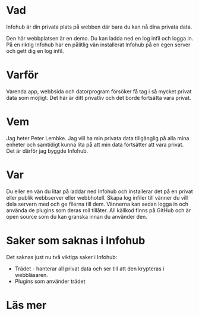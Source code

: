 # Vad

Infohub är din privata plats på webben där bara du kan nå dina privata data.

Den här webbplatsen är en demo. Du kan ladda ned en log infil och logga in. På en riktig Infohub har en pålitlig vän installerat Infohub på en egen server och gett dig en log infil.

# Varför

Varenda app, webbsida och datorprogram försöker få tag i så mycket privat data som möjligt. Det här är ditt privatliv och det borde fortsätta vara privat.

# Vem

Jag heter Peter Lembke. Jag vill ha min privata data tillgänglig på alla mina enheter och samtidigt kunna lita på att min data fortsätter att vara privat. Det är därför jag byggde Infohub.

# Var

Du eller en vän du litar på laddar ned Infohub och installerar det på en privat eller publik webbserver eller webbhotell. Skapa log infiler till vänner du vill dela servern med och ge filerna till dem. Vännerna kan sedan logga in och använda de plugins som deras roll tillåter. All källkod finns på GitHub och är open source som du kan granska innan du använder den.

# Saker som saknas i Infohub

Det saknas just nu två viktiga saker i Infohub:

* Trädet - hanterar all privat data och ser till att den krypteras i webbläsaren.
* Plugins som använder trädet

# Läs mer
